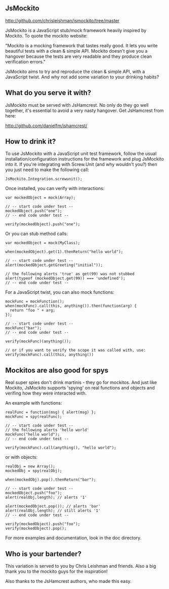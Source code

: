 JsMockito
---------

  http://github.com/chrisleishman/jsmockito/tree/master

JsMockito is a JavaScript stub/mock framework heavily inspired by
Mockito. To quote the mockito website:

  "Mockito is a mocking framework that tastes really good. It
   lets you write beautiful tests with a clean & simple API.
   Mockito doesn't give you a hangover because the tests are
   very readable and they produce clean verification errors."

JsMockito aims to try and reproduce the clean & simple API, with a
JavaScript twist. And why not add some variation to your drinking habits?


What do you serve it with?
--------------------------

JsMockito must be served with JsHamcrest.  No only do they go well
together, it's essential to avoid a very nasty hangover.  Get
JsHamcrest from here:

  http://github.com/danielfm/jshamcrest/


How to drink it?
----------------

To use JsMockito with a JavaScript unit test framework, follow the usual
installation/configuration instructions for the framework and plug JsMockito
into it. If you're integrating with Screw.Unit (and why wouldn't you?) then you
just need to make the following call:

    JsMockito.Integration.screwunit();

Once installed, you can verify with interactions:

    var mockedObject = mock(Array);
  
    // -- start code under test --
    mockedObject.push("one");
    // -- end code under test --
  
    verify(mockedObject).push("one");

Or you can stub method calls:

    var mockedObject = mock(MyClass);
  
    when(mockedObject).get(1).thenReturn("hello world");
    
    // -- start code under test --
    alert(mockedObject.getGreeting("initial"));
  
    // the following alerts 'true' as get(99) was not stubbed
    alert(typeof (mockedObject.get(99)) === 'undefined');
    // -- end code under test --

For a JavaScript twist, you can also mock functions:

    mockFunc = mockFunction();
    when(mockFunc).call(this, anything()).then(function(arg) {
      return "foo " + arg;
    });
  
    // -- start code under test --
    mockFunc("bar");
    // -- end code under test --
  
    verify(mockFunc)(anything());

    // or if you want to verify the scope it was called with, use:
    verify(mockFunc).call(this, anything())

Mockitos are also good for spys
-------------------------------

Real super spies don't drink martinis - they go for mockitos. And just like
Mockito, JsMockito supports 'spying' on real functions and objects and verifing
how they were interacted with.

An example with functions:

    realFunc = function(msg) { alert(msg) };
    mockFunc = spy(realFunc);

    // -- start code under test --
    // the following alerts 'hello world'
    mockFunc("hello world");
    // -- end code under test --

    verify(mockFunc).call(anything(), "hello world");

or with objects:

    realObj = new Array();
    mockedObj = spy(realObj);

    when(mockedObj).pop().thenReturn("bar");

    // -- start code under test --
    mockedObject.push("foo");
    alert(realObj.length); // alerts '1'

    alert(mockedObject.pop()); // alerts 'bar'
    alert(realObj.length); // still alerts '1'
    // -- end code under test --
 
    verify(mockedObject).push("foo");
    verify(mockedObject).pop();

For more examples and documentation, look in the doc directory.


Who is your bartender?
----------------------

This variation is served to you by Chris Leishman and friends.  Also a big
thank you to the mockito guys for the inspiration!

Also thanks to the JsHamcrest authors, who made this easy.
